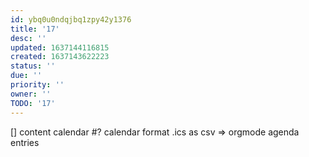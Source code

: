 ```yaml
---
id: ybq0u0ndqjbq1zpy42y1376
title: '17'
desc: ''
updated: 1637144116815
created: 1637143622223
status: ''
due: ''
priority: ''
owner: ''
TODO: '17'
---
```


[] content calendar
#? calendar format
  .ics as csv => orgmode agenda entries